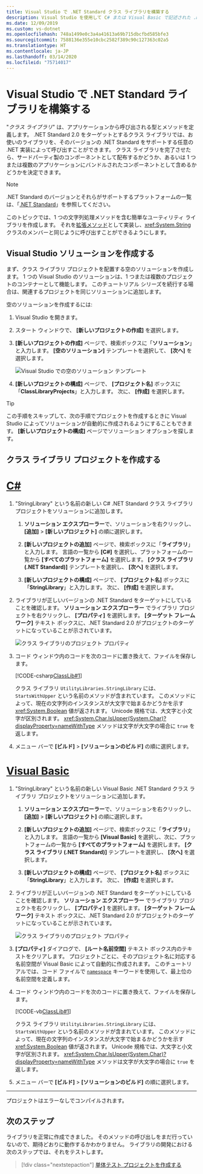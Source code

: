 ```yaml
---
title: Visual Studio で .NET Standard クラス ライブラリを構築する
description: Visual Studio を使用して C# または Visual Basic で記述された .NET Standard クラス ライブラリを構築する方法について説明します
ms.date: 12/09/2019
ms.custom: vs-dotnet
ms.openlocfilehash: 748a1499e0c3a4a41613a69b715dbcfbd585bfe3
ms.sourcegitcommit: 7588136e355e10cbc2582f389c90c127363c02a5
ms.translationtype: HT
ms.contentlocale: ja-JP
ms.lasthandoff: 03/14/2020
ms.locfileid: "75714017"
---
```

# <a name="build-a-net-standard-library-in-visual-studio"></a>Visual Studio で .NET Standard ライブラリを構築する

"*クラス ライブラリ*" は、アプリケーションから呼び出される型とメソッドを定義します。 .NET Standard 2.0 をターゲットとするクラス ライブラリでは、お使いのライブラリを、そのバージョンの .NET Standard をサポートする任意の .NET 実装によって呼び出すことができます。 クラス ライブラリを完了させたら、サードパーティ製のコンポーネントとして配布するかどうか、あるいは 1 つまたは複数のアプリケーションにバンドルされたコンポーネントとして含めるかどうかを決定できます。

> [!NOTE]
> .NET Standard のバージョンとそれらがサポートするプラットフォームの一覧は、「[.NET Standard](../../standard/net-standard.md)」を参照してください。

このトピックでは、1 つの文字列処理メソッドを含む簡単なユーティリティ ライブラリを作成します。 それを[拡張メソッド](../../csharp/programming-guide/classes-and-structs/extension-methods.md)として実装し、<xref:System.String> クラスのメンバーと同じように呼び出すことができるようにします。

## <a name="create-a-visual-studio-solution"></a>Visual Studio ソリューションを作成する

まず、クラス ライブラリ プロジェクトを配置する空のソリューションを作成します。 1 つの Visual Studio のソリューションは、1 つまたは複数のプロジェクトのコンテナーとして機能します。 このチュートリアル シリーズを続行する場合は、関連するプロジェクトを同じソリューションに追加します。

空のソリューションを作成するには:

1. Visual Studio を開きます。

2. スタート ウィンドウで、 **[新しいプロジェクトの作成]** を選択します。

3. **[新しいプロジェクトの作成]** ページで、検索ボックスに「**ソリューション**」と入力します。 **[空のソリューション]** テンプレートを選択して、 **[次へ]** を選択します。

   ![Visual Studio での空のソリューション テンプレート](media/library-with-visual-studio/blank-solution.png)

4. **[新しいプロジェクトの構成]** ページで、 **[プロジェクト名]** ボックスに「**ClassLibraryProjects**」と入力します。 次に、 **[作成]** を選択します。

> [!TIP]
> この手順をスキップして、次の手順でプロジェクトを作成するときに Visual Studio によってソリューションが自動的に作成されるようにすることもできます。 **[新しいプロジェクトの構成]** ページでソリューション オプションを探します。

## <a name="create-a-class-library-project"></a>クラス ライブラリ プロジェクトを作成する

<!-- markdownlint-disable MD025 -->

# <a name="c"></a>[C#](#tab/csharp)

1. "StringLibrary" という名前の新しい C# .NET Standard クラス ライブラリ プロジェクトをソリューションに追加します。

   1. **ソリューション エクスプローラー**で、ソリューションを右クリックし、 **[追加]**  >  **[新しいプロジェクト]** の順に選択します。

   1. **[新しいプロジェクトの追加]** ページで、検索ボックスに「**ライブラリ**」と入力します。 言語の一覧から **[C#]** を選択し、プラットフォームの一覧から **[すべてのプラットフォーム]** を選択します。 **[クラス ライブラリ (.NET Standard)]** テンプレートを選択し、 **[次へ]** を選択します。

   1. **[新しいプロジェクトの構成]** ページで、 **[プロジェクト名]** ボックスに「**StringLibrary**」と入力します。 次に、 **[作成]** を選択します。

1. ライブラリが正しいバージョンの .NET Standard をターゲットにしていることを確認します。 **ソリューション エクスプローラー** でライブラリ プロジェクトを右クリックし、 **[プロパティ]** を選択します。 **[ターゲット フレームワーク]** テキスト ボックスに、.NET Standard 2.0 がプロジェクトのターゲットになっていることが示されています。

   ![クラス ライブラリのプロジェクト プロパティ](./media/library-with-visual-studio/library-project-properties.png)

1. コード ウィンドウ内のコードを次のコードに置き換えて、ファイルを保存します。

   [!CODE-csharp[ClassLib#1](../../../samples/snippets/csharp/getting_started/with_visual_studio_2017/classlib.cs)]

   クラス ライブラリ `UtilityLibraries.StringLibrary` には、`StartsWithUpper` という名前のメソッドが含まれています。 このメソッドによって、現在の文字列のインスタンスが大文字で始まるかどうかを示す <xref:System.Boolean> 値が返されます。 Unicode 規格では、大文字と小文字が区別されます。 <xref:System.Char.IsUpper(System.Char)?displayProperty=nameWithType> メソッドは文字が大文字の場合に `true` を返します。

1. メニュー バーで **[ビルド]**  >  **[ソリューションのビルド]** の順に選択します。

# <a name="visual-basic"></a>[Visual Basic](#tab/vb)

1. "StringLibrary" という名前の新しい Visual Basic .NET Standard クラス ライブラリ プロジェクトをソリューションに追加します。

   1. **ソリューション エクスプローラー**で、ソリューションを右クリックし、 **[追加]**  >  **[新しいプロジェクト]** の順に選択します。

   1. **[新しいプロジェクトの追加]** ページで、検索ボックスに「**ライブラリ**」と入力します。 言語の一覧から **[Visual Basic]** を選択し、次に、プラットフォームの一覧から **[すべてのプラットフォーム]** を選択します。 **[クラス ライブラリ (.NET Standard)]** テンプレートを選択し、 **[次へ]** を選択します。

   1. **[新しいプロジェクトの構成]** ページで、 **[プロジェクト名]** ボックスに「**StringLibrary**」と入力します。 次に、 **[作成]** を選択します。

1. ライブラリが正しいバージョンの .NET Standard をターゲットにしていることを確認します。 **ソリューション エクスプローラー** でライブラリ プロジェクトを右クリックし、 **[プロパティ]** を選択します。 **[ターゲット フレームワーク]** テキスト ボックスに、.NET Standard 2.0 がプロジェクトのターゲットになっていることが示されています。

   ![クラス ライブラリのプロジェクト プロパティ](./media/library-with-visual-studio/vb/library-project-properties.png)

1. **[プロパティ]** ダイアログで、 **[ルート名前空間]** テキスト ボックス内のテキストをクリアします。 プロジェクトごとに、そのプロジェクト名に対応する名前空間が Visual Basic によって自動的に作成されます。 このチュートリアルでは、コード ファイルで [`namespace`](../../visual-basic/language-reference/statements/namespace-statement.md) キーワードを使用して、最上位の名前空間を定義します。

1. コード ウィンドウ内のコードを次のコードに置き換えて、ファイルを保存します。

   [!CODE-vb[ClassLib#1](../../../samples/snippets/core/tutorials/vb-library-with-visual-studio/stringlibrary.vb)]

   クラス ライブラリ `UtilityLibraries.StringLibrary` には、`StartsWithUpper` という名前のメソッドが含まれています。 このメソッドによって、現在の文字列のインスタンスが大文字で始まるかどうかを示す <xref:System.Boolean> 値が返されます。 Unicode 規格では、大文字と小文字が区別されます。 <xref:System.Char.IsUpper(System.Char)?displayProperty=nameWithType> メソッドは文字が大文字の場合に `true` を返します。

1. メニュー バーで **[ビルド]**  >  **[ソリューションのビルド]** の順に選択します。

---

   プロジェクトはエラーなしでコンパイルされます。

## <a name="next-steps"></a>次のステップ

ライブラリを正常に作成できました。 そのメソッドの呼び出しをまだ行っていないので、期待どおりに動作するかわかりません。 ライブラリの開発における次のステップでは、それをテストします。

> [!div class="nextstepaction"]
> [単体テスト プロジェクトを作成する](testing-library-with-visual-studio.md)
